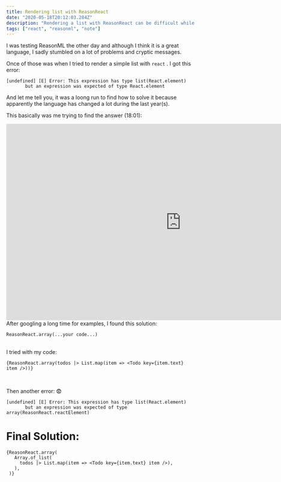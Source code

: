 ```yaml
---
title: Rendering list with ReasonReact
date: "2020-05-18T20:12:03.284Z"
description: "Rendering a list with ReasonReact can be difficult while starting"
tags: ["react", "reasonml", "note"]
---
```


I was testing ReasonML the other day and although I think it is a great language, I sadly stumbled on a lot of problems and cryptic messages.

Once of those was when I tried to render a simple list with `react` . I got this error:

```reason
[undefined] [E] Error: This expression has type list(React.element)
       but an expression was expected of type React.element
```

And let me tell you, it was a loong run to find how to solve it because apparently the language has changed a lot during the last year(s).

This basically was me trying to find the answer (18:01):

<iframe width="930" height="523" src="https://www.youtube.com/embed/6MSksJhPcVA" frameborder="0" allow="accelerometer; autoplay; encrypted-media; gyroscope; picture-in-picture" allowfullscreen></iframe>

<br>
After googling a long time for examples, I found this solution:

```reason
ReasonReact.array(...your code...)
```

<br>
I tried with my code:

```reason
{ReasonReact.array(todos |> List.map(item => <Todo key={item.text} item />))}
```

<br>

Then another error: 😨

```reason
[undefined] [E] Error: This expression has type list(React.element)
       but an expression was expected of type array(ReasonReact.reactElement)
```

# Final Solution:

```reason
{ReasonReact.array(
   Array.of_list(
     todos |> List.map(item => <Todo key={item.text} item />),
   ),
 )}
```

<br>
